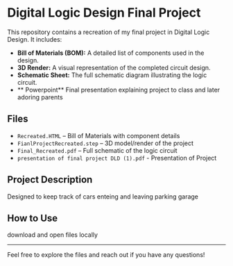# Digital Logic Design Final Project

This repository contains a recreation of my final project in Digital Logic Design. It includes:

- **Bill of Materials (BOM):** A detailed list of components used in the design.
- **3D Render:** A visual representation of the completed circuit design.
- **Schematic Sheet:** The full schematic diagram illustrating the logic circuit.
- ** Powerpoint** Final presentation explaining project to class and later adoring parents

## Files

- `Recreated.HTML` – Bill of Materials with component details  
- `FianlProjectRecreated.step` – 3D model/render of the project  
- `Final_Recreated.pdf` – Full schematic of the logic circuit
- `presentation of final project DLD (1).pdf` - Presentation of Project

## Project Description

Designed to keep track of cars enteing and leaving parking garage

## How to Use
download and open files locally

---

Feel free to explore the files and reach out if you have any questions!
